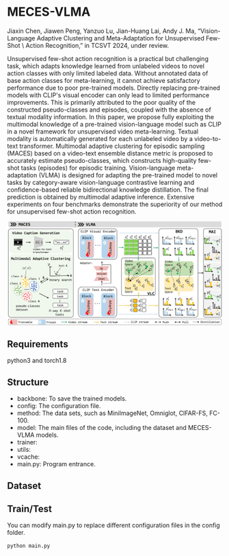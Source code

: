 # MECES-VLMA

Jiaxin Chen, Jiawen Peng, Yanzuo Lu, Jian-Huang Lai, Andy J. Ma, “Vision-Language Adaptive Clustering and Meta-Adaptation for Unsupervised Few-Shot \\ Action Recognition,” in TCSVT 2024, under review.

Unsupervised few-shot action recognition is a practical but challenging task, which adapts knowledge learned from unlabeled videos to novel action classes with only limited labeled data. 
Without annotated data of base action classes for meta-learning, it cannot achieve satisfactory performance due to poor pre-trained models.
Directly replacing pre-trained models with CLIP's visual encoder can only lead to limited performance improvements.
This is primarily attributed to the poor quality of the constructed pseudo-classes and episodes, coupled with the absence of textual modality information.
In this paper, we propose fully exploiting the multimodal knowledge of a pre-trained vision-language model such as CLIP in a novel framework for unsupervised video meta-learning. 
Textual modality is automatically generated for each unlabeled video by a video-to-text transformer. 
Multimodal adaptive clustering for episodic sampling (MACES) based on a video-text ensemble distance metric is proposed to accurately estimate pseudo-classes, which constructs high-quality few-shot tasks (episodes) for episodic training. 
Vision-language meta-adaptation (VLMA) is designed for adapting the pre-trained model to novel tasks by category-aware vision-language contrastive learning and confidence-based reliable bidirectional knowledge distillation. 
The final prediction is obtained by multimodal adaptive inference. 
Extensive experiments on four benchmarks demonstrate the superiority of our method for unsupervised few-shot action recognition. 

![overview](assets/overview.png)

## Requirements

python3 and torch1.8

## Structure

- backbone: To save the trained models.
- config: The configuration file.
- method: The data sets, such as MiniImageNet, Omniglot, CIFAR-FS, FC-100.
- model: The main files of the code, including the dataset and MECES-VLMA models.
- trainer: 
- utils: 
- vcache:
- main.py: Program entrance.

## Dataset


## Train/Test

You can modify main.py to replace different configuration files in the config folder.

```
python main.py
```





